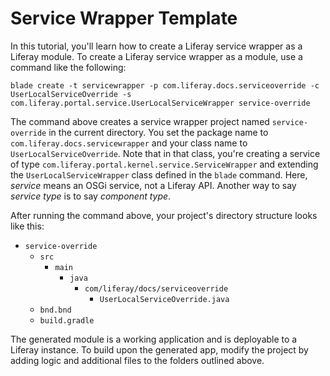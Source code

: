 # Service Wrapper Template [](id=using-the-service-wrapper-template)

In this tutorial, you'll learn how to create a Liferay service wrapper as a
Liferay module. To create a Liferay service wrapper as a module, use a command
like the following:

    blade create -t servicewrapper -p com.liferay.docs.serviceoverride -c UserLocalServiceOverride -s com.liferay.portal.service.UserLocalServiceWrapper service-override

The command above creates a service wrapper project named `service-override` in
the current directory. You set the package name to
`com.liferay.docs.servicewrapper` and your class name to
`UserLocalServiceOverride`. Note that in that class, you're creating a service
of type `com.liferay.portal.kernel.service.ServiceWrapper` and extending the
`UserLocalServiceWrapper` class defined in the `blade` command. Here, *service*
means an OSGi service, not a Liferay API. Another way to say *service type* is
to say *component type*.

After running the command above, your project's directory structure looks like
this:

- `service-override`
    - `src`
        - `main`
            - `java`
                - `com/liferay/docs/serviceoverride`
                    - `UserLocalServiceOverride.java`
    - `bnd.bnd`
    - `build.gradle`

The generated module is a working application and is deployable to a Liferay
instance. To build upon the generated app, modify the project by adding logic
and additional files to the folders outlined above.
